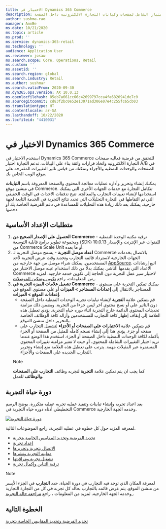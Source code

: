 ```yaml
---
title: الاختبار في Dynamics 365 Commerce
description: يتيح الاختبار إنشاء تخطيط الصفحة وعمليات معالجة المحتوى وتحريرها وإدارتها في منشئ المواقع. يتيح دعم الاختبار الشامل لصفحات وكيانات التجارة الالكترونيه داخل الصفحة.
author: sushma-rao
manager: AnnBe
ms.date: 10/21/2020
ms.topic: article
ms.prod: ''
ms.service: dynamics-365-retail
ms.technology: ''
audience: Application User
ms.reviewer: josaw
ms.search.scope: Core, Operations, Retail
ms.custom: ''
ms.assetid: ''
ms.search.region: global
ms.search.industry: Retail
ms.author: sushmar
ms.search.validFrom: 2020-09-30
ms.dyn365.ops.version: AX 10.0.13
ms.openlocfilehash: 85eb7a661cc66c42699797cca4fa6820941de7c0
ms.sourcegitcommit: cd83f2bc0e52e13071ad306e07e4c255fc65cb03
ms.translationtype: HT
ms.contentlocale: ar-SA
ms.lasthandoff: 10/22/2020
ms.locfileid: "4410031"
---
```

# <a name="experimentation-in-dynamics-365-commerce"></a>الاختبار في Dynamics 365 Commerce
استخدم الاختبار في Dynamics 365 Commerce للتحقق من فرضية فعاليه صفحات التجارة الالكترونيه واتخاذ قرارات واثقة بناء على البيانات. تدعم التجارة اختبار A/B في الصفحات والوحدات النمطية والأجزاء وتمكنك من قياس تاثير التغييرات المقترحة علي موقع الويب الخاص بك.

يمكنك إنشاء وتحرير وأداره عمليات معالجة المحتوي والصفحة المعروفة باسم **التباينات** في منشئ موقع Commerce. تتكامل التجارة مع خدمات الجهات الأخرى التي يمكنك استخدامها لإنشاء تعيينات التجارب والمعالجة. تتيح تدفقات الاحداث في الوقت الحقيقي التي تم التقاطها في التجارة التحليلات التي تحدد نتائج التجربة في الخدمة التابعة لجهة خارجية. يمكنك بعد ذلك زيادة هذه التحليلات للمساعدة في دعم الفرضية الخاصة بك أو دحضها.

## <a name="set-up-prerequisites"></a> متطلبات الإعداد الأساسية
1. **الحصول على الإصدار الصحيح من Commerce** - ترقية مكتبة الوحدة النمطية ومجموعة تطوير برامج قابلية التوسعة (SDK) للقنوات عبر الإنترنت والإصدار 10.0.13 من Commerce Scale Unit أو ما بعده.
1. **اعداد موصل التجربة** - يسمح موصل التجربة لـ Commerce بالاتصال بخدمات الجهات الخارجية لاسترداد قائمه التجارب وتحديد وقت عرض التجربة لأحد المستخدمين. يمكنك شراء موصل من جهة خارجيه من [AppSource](https://appsource.microsoft.com). اتبع إرشادات الاعداد التي يقدمها الناشر. يمكنك بدلا من ذلك استخدام عينه موصل الاختبار من Commerce لاختبار سير عمل التجربة دون الحاجة إلى تكوين خدمه خارجيه. لمزيد من المعلومات، راجع [تكوين وتمكين الموصلات ](e-commerce-extensibility/connectors.md). 
1. **تشغيل علامات الميزة التجربة في Commerce** - يمكنك تمكين التجربة علي مستوي المستاجر بالانتقال إلى **إعدادات المستاجر > الميزات** أو علي مستوي الموقع في **إعدادات الموقع > الميزات**.
    - قم بتمكين علامة **التجربة** لإنشاء تباينات تجربه الوحدات النمطية داخل الصفحة دون التاثير علي أو نسخ محتوي آخر ليس جزءا من التجربة. ويضمن ذلك مزامنة تحديثات المحتوي الدائمة خارج التجربة اثناء دوره حياه التجربة. يؤدي تعطيل هذه العلامة إلى إيقاف إظهار كافة التجارب للمستخدمين وأزاله كافة الوظائف الخاصة بالتحرير داخل منشئ الموقع.
    - قم بتمكين علامة **الاختبارات علي الصفحات أو الأجزاء** لتشغيل التجارب علي صفحه أو جزء. يؤدي هذا إلى إنشاء نسخه كامله للمثيل من الصفحة أو الجزء بأكمله لكافة الوحدات النمطية داخل الصفحة أو الجزء. استخدم هذا الوضع عندما تريد اختبار التغييرات الشاملة للمحتوي، أو حيث لا تعتبر مزامنة تغييرات المحتوي المستمرة عبر المثيلات مهمة. يترتب على تعطيل هذه العلامة منع إنشاء وتحرير التجارب الجديده علي الصفحات والأجزاء.
    > [!NOTE]
    > كما يجب ان يتم تمكين علامة **التجربة** لتجربه وظائف **التجارب على الصفحات والوظائف** للعمل.
    
## <a name="experimentation-lifecycle"></a>دورة حياة التجربة
يعد اعداد تجربه وإنشاء تباينات وتنفيذ عمليه تجربه عمليه متكررة. يوضح الرسم التخطيطي أدناه دوره حياه التجربة في Commerce وخدمه الجهة الخارجية. 

[ ![دورة حياة التجربة](./media/experimentation_lifecycle.svg) ](./media/experimentation_lifecycle.svg#lightbox)

لمعرفه المزيد حول كل خطوه في عمليه التجربة، راجع الموضوعات التالية.
- [تحديد الفرضية وتحديد المقاييس الخاصة بتجربة](experimentation-identify.md)
- [إعداد تجربة](experimentation-setup.md)
- [الاتصال بتجربة وتحريرها](experimentation-connect-edit.md)
- [معاينه التجربة ونشرها](experimentation-preview-publish.md)
- [تشغيل تجربة ومراقبتها](experimentation-run-monitor.md)
- [ترقية التباين وإكمال تجربة](experimentation-review-complete.md)

> [!NOTE]
> لمعرفة المكان الذي توجد فيه التجارب في دورة الحياة، حدد **التجارب** في الجزء الأيسر من منشئ الموقع. يتم عرض قائمه بالتجارب بحاله كل تجربه في كل من التجارة التجارية وخدمه الجهة الخارجية. لمزيد من المعلومات ، راجع [مراجعه حاله التجربة ](experimentation-status.md).

## <a name="next-step"></a>الخطوة التالية
[تحديد الفرضية وتحديد المقاييس الخاصة بتجربة](experimentation-identify.md) 
